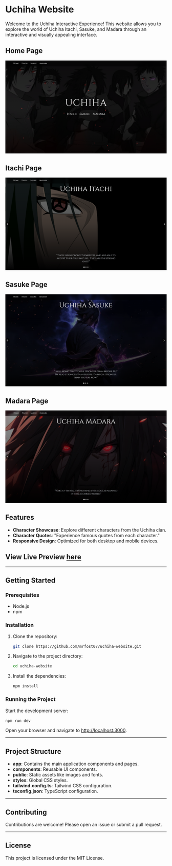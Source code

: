 # Uchiha Website

Welcome to the Uchiha Interactive Experience! This website allows you to explore the world of Uchiha Itachi, Sasuke, and Madara through an interactive and visually appealing interface.

## Home Page
![Home Page](public/screenshots/home.png)

## Itachi Page
![Itachi Page](public/screenshots/itachi.png)

## Sasuke Page 
![Sasuke Page](public/screenshots/sasuke.png)

## Madara Page
![Madara Page](public/screenshots/madara.png)

## Features
- **Character Showcase**: Explore different characters from the Uchiha clan.
- **Character Quotes**: "Experience famous quotes from each character."
- **Responsive Design**: Optimized for both desktop and mobile devices.

## View Live Preview [**here**](https://uchiha-website.netlify.app/)
---

## Getting Started

### Prerequisites
- Node.js  
- npm  

### Installation
1. Clone the repository:  
   ```sh
   git clone https://github.com/mrfost07/uchiha-website.git
   ```

2. Navigate to the project directory:  
   ```sh
   cd uchiha-website
   ```

3. Install the dependencies:  
   ```sh
   npm install
   ```

### Running the Project
Start the development server:  
```sh
npm run dev
```

Open your browser and navigate to [http://localhost:3000](http://localhost:3000).

---

## Project Structure
- **app**: Contains the main application components and pages.  
- **components**: Reusable UI components.  
- **public**: Static assets like images and fonts.  
- **styles**: Global CSS styles.  
- **tailwind.config.ts**: Tailwind CSS configuration.  
- **tsconfig.json**: TypeScript configuration.  

---

## Contributing
Contributions are welcome! Please open an issue or submit a pull request.

---

## License
This project is licensed under the MIT License.

